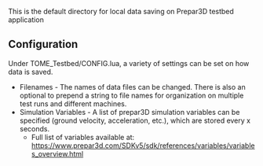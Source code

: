 This is the default directory for local data saving on Prepar3D testbed application

## Configuration
Under TOME_Testbed/CONFIG.lua, a variety of settings can be set on how data is saved.
- Filenames - The names of data files can be changed. There is also an optional to prepend a string to file names for organization on multiple test runs and different machines.
- Simulation Variables - A list of prepar3D simulation variables can be specified (ground velocity, acceleration, etc.), which are stored every x seconds.
    - Full list of variables available at: https://www.prepar3d.com/SDKv5/sdk/references/variables/variables_overview.html